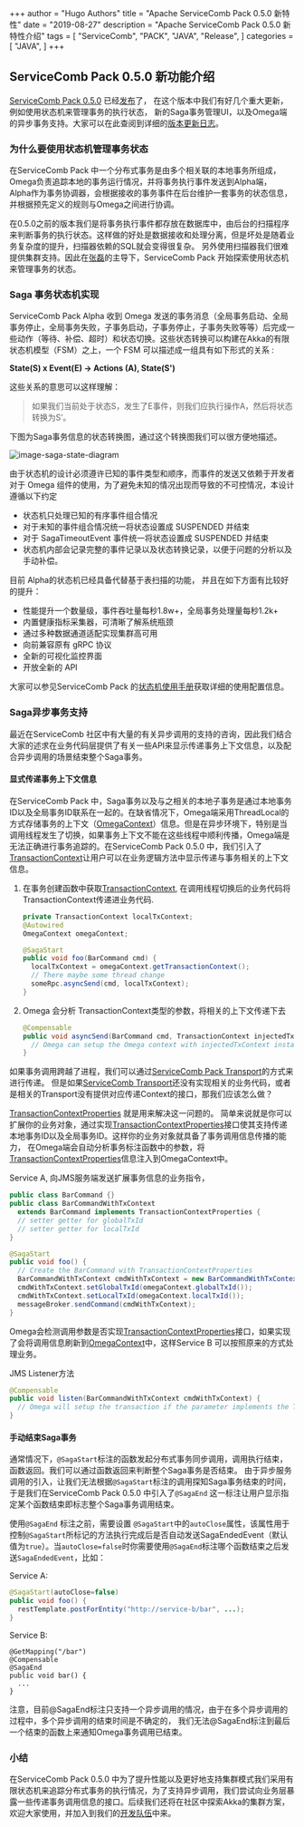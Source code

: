 +++
author = "Hugo Authors"
title = "Apache ServiceComb Pack 0.5.0 新特性"
date = "2019-08-27"
description = "Apache ServiceComb Pack 0.5.0 新特性介绍"
tags = [
    "ServiceComb",
    "PACK",
    "JAVA",
    "Release", 
]
categories = [
    "JAVA",
]
+++


## ServiceComb Pack 0.5.0 新功能介绍

[ServiceComb Pack 0.5.0](https://github.com/apache/servicecomb-pack) 已经[发布](http://servicecomb.apache.org/release/pack-downloads/)了， 在这个版本中我们有好几个重大更新，例如使用状态机来管理事务的执行状态， 新的Saga事务管理UI，以及Omega端的异步事务支持。大家可以在此查阅到详细的[版本更新日志](https://issues.apache.org/jira/secure/ReleaseNote.jspa?projectId=12321626&version=12345242)。

### 为什么要使用状态机管理事务状态

在ServiceComb Pack 中一个分布式事务是由多个相关联的本地事务所组成， Omega负责追踪本地的事务运行情况，并将事务执行事件发送到Alpha端， Alpha作为事务协调器，会根据接收的事务事件在后台维护一套事务的状态信息，并根据预先定义的规则与Omega之间进行协调。

在0.5.0之前的版本我们是将事务执行事件都存放在数据库中，由后台的扫描程序来判断事务的执行状态。这样做的好处是数据接收和处理分离，但是坏处是随着业务复杂度的提升，扫描器依赖的SQL就会变得很复杂。 另外使用扫描器我们很难提供集群支持。因此在[张磊](https://github.com/coolbeevip)的主导下，ServiceComb Pack 开始探索使用状态机来管理事务的状态。

### Saga 事务状态机实现

ServiceComb Pack Alpha 收到 Omega 发送的事务消息（全局事务启动、全局事务停止，全局事务失败，子事务启动，子事务停止，子事务失败等等）后完成一些动作（等待、补偿、超时）和状态切换。这些状态转换可以构建在Akka的有限状态机模型（FSM）之上，一个 FSM 可以描述成一组具有如下形式的关系 :

**State(S) x Event(E) -> Actions (A), State(S')**

这些关系的意思可以这样理解：

> 如果我们当前处于状态S，发生了E事件，则我们应执行操作A，然后将状态转换为S’。

下图为Saga事务信息的状态转换图，通过这个转换图我们可以很方便地描述。

![image-saga-state-diagram](/images/pack/saga_state_diagram.png)

由于状态机的设计必须遵许已知的事件类型和顺序，而事件的发送又依赖于开发者对于 Omega 组件的使用，为了避免未知的情况出现而导致的不可控情况，本设计遵循以下约定

- 状态机只处理已知的有序事件组合情况
- 对于未知的事件组合情况统一将状态设置成 SUSPENDED 并结束
- 对于 SagaTimeoutEvent 事件统一将状态设置成 SUSPENDED 并结束
- 状态机内部会记录完整的事件记录以及状态转换记录，以便于问题的分析以及手动补偿。

目前 Alpha的状态机已经具备代替基于表扫描的功能， 并且在如下方面有比较好的提升：

* 性能提升一个数量级，事件吞吐量每秒1.8w+，全局事务处理量每秒1.2k+
* 内置健康指标采集器，可清晰了解系统瓶颈
* 通过多种数据通道适配实现集群高可用
* 向前兼容原有 gRPC 协议
* 全新的可视化监控界面
* 开放全新的 API

大家可以参见ServiceComb Pack 的[状态机使用手册](https://github.com/apache/servicecomb-pack/blob/master/docs/fsm/fsm_manual_zh.md)获取详细的使用配置信息。

### Saga异步事务支持

最近在ServiceComb 社区中有大量的有关异步调用的支持的咨询，因此我们结合大家的述求在业务代码层提供了有关一些API来显示传递事务上下文信息，以及配合异步调用的场景结束整个Saga事务。

#### 显式传递事务上下文信息

在ServiceComb Pack 中，Saga事务以及与之相关的本地子事务是通过本地事务ID以及全局事务ID联系在一起的。在缺省情况下，Omega端采用ThreadLocal的方式存储事务的上下文（[OmegaContext](https://github.com/apache/servicecomb-pack/blob/master/omega/omega-context/src/main/java/org/apache/servicecomb/pack/omega/context/OmegaContext.java)）信息。但是在异步环境下，特别是当调用线程发生了切换，如果事务上下文不能在这些线程中顺利传播，Omega端是无法正确进行事务追踪的。在ServiceComb Pack 0.5.0 中，我们引入了[TransactionContext](https://github.com/apache/servicecomb-pack/blob/master/omega/omega-context/src/main/java/org/apache/servicecomb/pack/omega/context/TransactionContext.java)让用户可以在业务逻辑方法中显示传递与事务相关的上下文信息。

1. 在事务创建函数中获取[TransactionContext](https://github.com/apache/servicecomb-pack/blob/master/omega/omega-context/src/main/java/org/apache/servicecomb/pack/omega/context/TransactionContext.java), 在调用线程切换后的业务代码将TransactionContext传递进业务代码.

   ```java
   private TransactionContext localTxContext;
   @Autowired
   OmegaContext omegaContext;

   @SagaStart
   public void foo(BarCommand cmd) {
     localTxContext = omegaContext.getTransactionContext();
     // There maybe some thread change
     someRpc.asyncSend(cmd, localTxContext);
   }
   ```

2. Omega 会分析 TransactionContext类型的参数，将相关的上下文传递下去

   ```java
   @Compensable
   public void asyncSend(BarCommand cmd, TransactionContext injectedTxContext) {
     // Omega can setup the Omega context with injectedTxContext instance
   }
   ```



如果事务调用跨越了进程，我们可以通过[ServiceComb Pack Transport](https://github.com/apache/servicecomb-pack/tree/master/omega/omega-transport)的方式来进行传递。 但是如果[ServiceComb Transport](https://github.com/apache/servicecomb-pack/tree/master/omega/omega-transport)还没有实现相关的业务代码，或者是相关的Transport没有提供对应传递Context的接口，那我们应该怎么做？

[TransactionContextProperties](https://github.com/apache/servicecomb-pack/blob/master/omega/omega-context/src/main/java/org/apache/servicecomb/pack/omega/context/TransactionContextProperties.java) 就是用来解决这一问题的。 简单来说就是你可以扩展你的业务对象，通过实现[TransactionContextProperties](https://github.com/apache/servicecomb-pack/blob/master/omega/omega-context/src/main/java/org/apache/servicecomb/pack/omega/context/TransactionContextProperties.java)接口使其支持传递本地事务ID以及全局事务ID。这样你的业务对象就具备了事务调用信息传播的能力， 在Omega端会自动分析事务标注函数中的参数，将[TransactionContextProperties](https://github.com/apache/servicecomb-pack/blob/master/omega/omega-context/src/main/java/org/apache/servicecomb/pack/omega/context/TransactionContextProperties.java)信息注入到OmegaContext中。

Service A, 向JMS服务端发送扩展事务信息的业务指令，

```java
public class BarCommand {}
public class BarCommandWithTxContext
  extends BarCommand implements TransactionContextProperties {
  // setter getter for globalTxId
  // setter getter for localTxId
}

@SagaStart
public void foo() {
  // Create the BarCommand with TransactionContextProperties
  BarCommandWithTxContext cmdWithTxContext = new BarCommandWithTxContext(cmd);
  cmdWithTxContext.setGlobalTxId(omegaContext.globalTxId());
  cmdWithTxContext.setLocalTxId(omegaContext.localTxId());
  messageBroker.sendCommand(cmdWithTxContext);
}

```

Omega会检测调用参数是否实现[TransactionContextProperties](https://github.com/apache/servicecomb-pack/blob/master/omega/omega-context/src/main/java/org/apache/servicecomb/pack/omega/context/TransactionContextProperties.java)接口，如果实现了会将调用信息刷新到[OmegaContext](https://github.com/apache/servicecomb-pack/blob/master/omega/omega-context/src/main/java/org/apache/servicecomb/pack/omega/context/OmegaContext.java)中，这样Service B 可以按照原来的方式处理业务。

JMS Listener方法

```java
@Compensable
public void listen(BarCommandWithTxContext cmdWithTxContext) {
  // Omega will setup the transaction if the parameter implements the TransactionContextProperties
}
```



#### 手动结束Saga事务

通常情况下，`@SagaStart`标注的函数发起分布式事务同步调用，调用执行结束，函数返回。我们可以通过函数返回来判断整个Saga事务是否结束。 由于异步服务调用的引入，让我们无法根据`@SagaStart`标注的调用探知Saga事务结束的时间， 于是我们在ServiceComb Pack 0.5.0 中引入了`@SagaEnd` 这一标注让用户显示指定某个函数结束即标志整个Saga事务调用结束。

使用`@SagaEnd` 标注之前，需要设置 `@SagaStart`中的`autoClose`属性，该属性用于控制`@SagaStart`所标记的方法执行完成后是否自动发送SagaEndedEvent（默认值为`true`）。当`autoClose=false`时你需要使用`@SagaEnd`标注哪个函数结束之后发送`SagaEndedEvent`，比如：

Service A:

```java
@SagaStart(autoClose=false)
public void foo() {
  restTemplate.postForEntity("http://service-b/bar", ...);
}
```

Service B:

```
@GetMapping("/bar")
@Compensable
@SagaEnd
public void bar() {
  ...
}
```

注意，目前@SagaEnd标注只支持一个异步调用的情况，由于在多个异步调用的过程中，多个异步调用的结束时间是不确定的， 我们无法@SagaEnd标注到最后一个结束的函数上来通知Omega事务调用已结束。

### 小结

在ServiceComb Pack 0.5.0 中为了提升性能以及更好地支持集群模式我们采用有限状态机来追踪分布式事务的执行情况，为了支持异步调用，我们尝试向业务层暴露一些传递事务调用信息的接口。后续我们还将在社区中探索Akka的集群方案， 欢迎大家使用，并加入到我们的[开发队伍](http://servicecomb.apache.org/cn/developers/contributing)中来。
